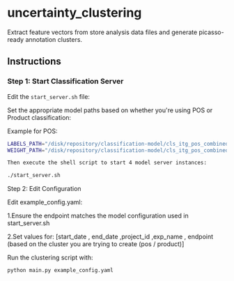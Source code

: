 # uncertainty_clustering

Extract feature vectors from store analysis data files and generate picasso-ready annotation clusters.

## Instructions

### Step 1: Start Classification Server

Edit the `start_server.sh` file:

Set the appropriate model paths based on whether you're using POS or Product classification:

Example for POS:
```bash
LABELS_PATH="/disk/repository/classification-model/cls_itg_pos_combined.txt"
WEIGHT_PATH="/disk/repository/classification-model/cls_itg_pos_combined.pth.tar"

Then execute the shell script to start 4 model server instances:

./start_server.sh
```` 

Step 2: Edit Configuration

Edit example_config.yaml:

 1.Ensure the endpoint matches the model configuration used in start_server.sh

 2.Set values for: [start_date , end_date ,project_id ,exp_name , endpoint (based on the cluster you are trying to create (pos / product)]

Run the clustering script with:

```bash
python main.py example_config.yaml
````

